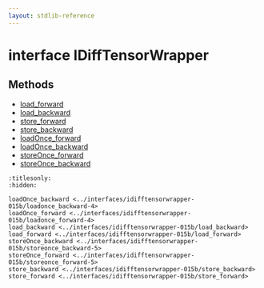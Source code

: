 ```yaml
---
layout: stdlib-reference
---
```


# interface IDiffTensorWrapper

## Methods

* [load\_forward](load_forward.html)
* [load\_backward](load_backward.html)
* [store\_forward](store_forward.html)
* [store\_backward](store_backward.html)
* [loadOnce\_forward](loadonce_forward-4.html)
* [loadOnce\_backward](loadonce_backward-4.html)
* [storeOnce\_forward](storeonce_forward-5.html)
* [storeOnce\_backward](storeonce_backward-5.html)


```{toctree}
:titlesonly:
:hidden:

loadOnce_backward <../interfaces/idifftensorwrapper-015b/loadonce_backward-4>
loadOnce_forward <../interfaces/idifftensorwrapper-015b/loadonce_forward-4>
load_backward <../interfaces/idifftensorwrapper-015b/load_backward>
load_forward <../interfaces/idifftensorwrapper-015b/load_forward>
storeOnce_backward <../interfaces/idifftensorwrapper-015b/storeonce_backward-5>
storeOnce_forward <../interfaces/idifftensorwrapper-015b/storeonce_forward-5>
store_backward <../interfaces/idifftensorwrapper-015b/store_backward>
store_forward <../interfaces/idifftensorwrapper-015b/store_forward>
```
